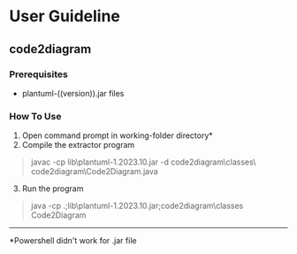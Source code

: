 # User Guideline

## code2diagram
### Prerequisites
- plantuml-((version)).jar files

### How To Use
1. Open command prompt in working-folder directory*
2. Compile the extractor program
> javac -cp lib\plantuml-1.2023.10.jar -d code2diagram\classes\ code2diagram\Code2Diagram.java
3. Run the program
> java -cp .;lib\plantuml-1.2023.10.jar;code2diagram\classes Code2Diagram

***
 *Powershell didn't work for .jar file